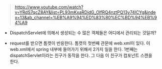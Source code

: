 > https://www.youtube.com/watch?v=YRdS7qcZ8AY&list=PL93mKxaRDidG_OIfRQ4nztPQ13y74lCYg&index=13&ab_channel=%EB%A9%94%ED%83%80%EC%BD%94%EB%94%A9

- DispatchServlet에 의해서 생성되는 수 많은 객체들은 어디에서 관리되는 것일까? 

- request를 받으면 톰캣이 반응한다. 톰캣의 첫번째 관문에 web.xml이 있다. 이 web.xml에서 spring 내부에 들어가기 위해서 2가지 일을 한다. 1번째는 dispatchServlet이라는 친구가 동작을 한다. 그 다음 이 친구가 컴포넌트 스캔을 한다. 